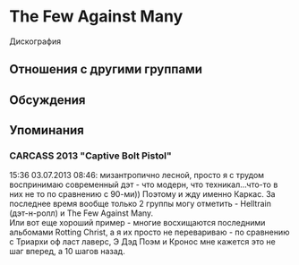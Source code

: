 # The Few Against Many

Дискография

## Отношения с другими группами


## Обсуждения


## Упоминания

### CARCASS 2013 &quot;Captive Bolt Pistol&quot;

15:36 03.07.2013 08:46:
мизантропично лесной, просто я с трудом воспринимаю современный дэт - что модерн, что техникал...что-то в них не то по сравнению с 90-ми)) Поэтому и жду именно Каркас. За последнее время вообще только 2 группы могу отметить - Helltrain (дэт-н-ролл) и The Few Against Many.<BR>Или вот еще хороший пример - многие восхищаются последними альбомами Rotting Christ, а я их просто не перевариваю - по сравнению с Триархи оф ласт лаверс, Э Дэд Поэм и Кронос мне кажется это не шаг вперед, а 10 шагов назад.

